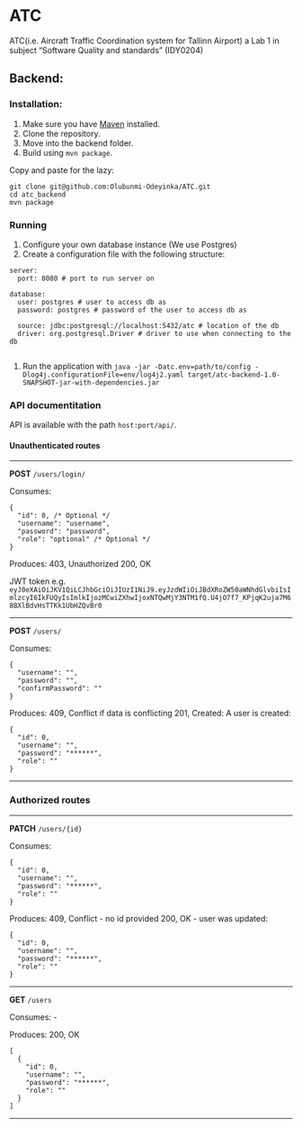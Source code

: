 # ATC
ATC(i.e. Aircraft Traffic Coordination system for Tallinn Airport) a Lab 1 in subject “Software Quality and standards” (IDY0204) 

## Backend:

### Installation:

1. Make sure you have [Maven](https://maven.apache.org/) installed.
1. Clone the repository.
1. Move into the backend folder.
1. Build using `mvn package`.

Copy and paste for the lazy:
```
git clone git@github.com:Olubunmi-Odeyinka/ATC.git
cd atc_backend
mvn package
```

### Running

1. Configure your own database instance (We use Postgres)
1. Create a configuration file with the following structure:
```
server:
  port: 8080 # port to run server on

database:
  user: postgres # user to access db as
  password: postgres # password of the user to access db as

  source: jdbc:postgresql://localhost:5432/atc # location of the db
  driver: org.postgresql.Driver # driver to use when connecting to the db
  
```
1. Run the application with ```java -jar -Datc.env=path/to/config -Dlog4j.configurationFile=env/log4j2.yaml target/atc-backend-1.0-SNAPSHOT-jar-with-dependencies.jar```

### API documentitation

API is available with the path `host:port/api/`.

#### Unauthenticated routes

____

**POST** `/users/login/`

Consumes:
```
{
  "id": 0, /* Optional */
  "username": "username",
  "password": "password",
  "role": "optional" /* Optional */
}

```

Produces:
403, Unauthorized
200, OK

JWT token e.g. `eyJ0eXAiOiJKV1QiLCJhbGciOiJIUzI1NiJ9.eyJzdWIiOiJBdXRoZW50aWNhdGlvbiIsImlzcyI6IkFUQyIsImlkIjozMCwiZXhwIjoxNTQwMjY3NTM1fQ.U4jO7f7_KPjqK2uja7M68BXlBdvHsTTKk1UbHZQvBr0`

___

**POST** `/users/`

Consumes:
```
{
  "username": "",
  "password": "",
  "confirmPassword": ""
}
```


Produces:
409, Conflict if data is conflicting
201, Created: A user is created: 
```
{
  "id": 0,
  "username": "",
  "password": "******",
  "role": ""
}
```

____

### Authorized routes

____

**PATCH** `/users/{id}`

Consumes:
```
{
  "id": 0,
  "username": "",
  "password": "******",
  "role": ""
}
```

Produces:
409, Conflict - no id provided
200, OK - user was updated:
```
{
  "id": 0,
  "username": "",
  "password": "******",
  "role": ""
}
```

_____


**GET** `/users`

Consumes: -

Produces:
200, OK 
```
[
  {
    "id": 0,
    "username": "",
    "password": "******",
    "role": ""
  }
]
```

____

